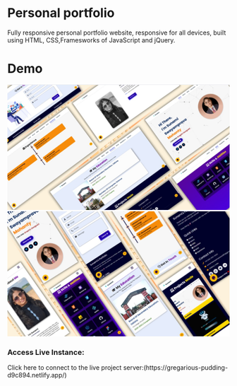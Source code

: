 # Personal portfolio
Fully responsive personal portfolio website, responsive for all devices, built using HTML, CSS,Framesworks of JavaScript and jQuery.
# Demo 

![image alt](https://github.com/S28S12Mohanty/personal-portfolio-site/blob/b900afb818a1d96a54f7cc52fe4587af001d85f9/git%20image1.jpg)
![image alt](https://github.com/S28S12Mohanty/personal-portfolio-site/blob/7ac6645647953cf77649a9cd8d7c22d7df564ee7/git%20image2.jpg)

<h3>Access Live Instance:</h3> Click here to connect to the live project server:(https://gregarious-pudding-d9c894.netlify.app/)

